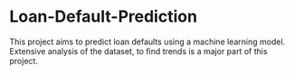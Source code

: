 # Loan-Default-Prediction
This project aims to predict loan defaults using a machine learning model. Extensive analysis of the dataset, to find trends is a major part of this project.
